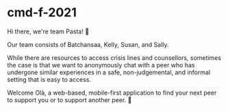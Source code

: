 # cmd-f-2021

Hi there, we're team Pasta! 🍝

Our team consists of Batchansaa, Kelly, Susan, and Sally.

While there are resources to access crisis lines and counsellors, sometimes the case is that we want to anonymously chat with a peer
who has undergone similar experiences in a safe, non-judgemental, and
informal setting that is easy to access.

Welcome Olà, a web-based, mobile-first application to find your next peer to support you or to support another peer. 💬